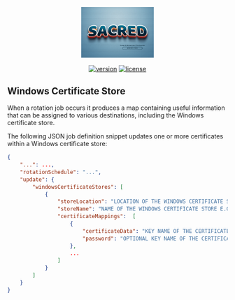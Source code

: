 <div align="center">
    <p>
        <a align="center" href="" target="_blank">
            <img width="33%" src="../SACRED.png">
        </a>
    </p>

[![version](https://img.shields.io/powershellgallery/v/SACRED.Update.Windows.CertificateStore)](https://www.powershellgallery.com/packages/SACRED.Update.Windows.CertificateStore)
[![license](https://img.shields.io/github/license/ccdigix/SACRED)](https://opensource.org/license/mit/)
</div>

## Windows Certificate Store

When a rotation job occurs it produces a map containing useful information that can be assigned to various destinations, including the Windows certificate store.

The following JSON job definition snippet updates one or more certificates within a Windows certificate store:

```json
{
    "...": ...,
    "rotationSchedule": "...",
    "update": {
        "windowsCertificateStores": [
            {
                "storeLocation": "LOCATION OF THE WINDOWS CERTIFICATE STORE E.G. CURRENTUSER",
                "storeName": "NAME OF THE WINDOWS CERTIFICATE STORE E.G. MY",
                "certificateMappings":  [
                    {
                        "certificateData": "KEY NAME OF THE CERTIFICATE DATA WITHIN THE ROTATION OUTPUT THAT WE WANT TO STORE",
                        "password": "OPTIONAL KEY NAME OF THE CERTIFICATE PASSWORD WITHIN THE ROTATION OUTPUT"
                    },
                    ...
                ]
            }
        ]
    }
}
```
